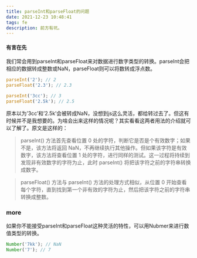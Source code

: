 ```yaml
---
title: parseInt和parseFloat的问题
date: 2021-12-23 10:48:41
tags: fe
description: 前方有坑。
---
```


#### 有言在先
我们常会用到parseInt和parseFloat来对数据进行数字类型的转换。parseInt会把相应的数据转成整数或NaN，parseFloat则可以将数转成浮点数。

``` js
parseInt('2'); // 2
parseFloat('2.3'); // 2.3
```

``` js
parseInt('3cc'); // 3
parseFloat('2.5k'); // 2.5
```

原本以为’3cc’和’2.5k’会被转成NaN，没想到js这么灵活，都给转过去了。但这有时候并不是我想要的。为啥会出来这样的情况呢？其实看看这两者用法的介绍就可以了解了。原文是这样的：

> parseInt() 方法首先查看位置 0 处的字符，判断它是否是个有效数字；如果不是，该方法将返回 NaN，不再继续执行其他操作。但如果该字符是有效数字，该方法将查看位置 1 处的字符，进行同样的测试。这一过程将持续到发现非有效数字的字符为止，此时 parseInt() 将把该字符之前的字符串转换成数字。

> parseFloat() 方法与 parseInt() 方法的处理方式相似，从位置 0 开始查看每个字符，直到找到第一个非有效的字符为止，然后把该字符之前的字符串转换成整数。


### more
如果你不能接受parseInt和parseFloat这种灵活的特性，可以用Nubmer来进行数值类型的转换。
``` js
Number('7kk'); // NaN
Number('7'); // 7
```
